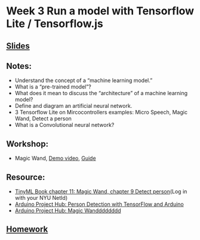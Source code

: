 # Week 3 Run a model with Tensorflow Lite / Tensorflow.js

## [Slides]()

## Notes:
- Understand the concept of a “machine learning model.”
- What is a “pre-trained model”?
- What does it mean to discuss the “architecture” of a machine learning model?
- Define and diagram an artificial neural network.
- 3 Tensorflow Lite on Mircocontrollers examples: Micro Speech, Magic Wand, Detect a person
- What is a Convolutional neural network?

## Workshop:
- Magic Wand, [Demo video](https://youtu.be/E42RYOEqfyA), [Guide](../Examples/magic_wand)

## Resource:
- [TinyML Book chapter 11: Magic Wand, chapter 9 Detect person](https://learning-oreilly-com.proxy.library.nyu.edu/library/view/tinyml/9781492052036/)(Log in with your NYU NetId)
- [Arduino Project Hub: Person Detection with TensorFlow and Arduino](https://create.arduino.cc/projecthub/little_lookout/person-detection-with-tensorflow-and-arduino-47ae01)
- [Arduino Project Hub: Magic Wandddddddd](https://create.arduino.cc/projecthub/team-182/magic-wandddddddd-ea87db)

## [Homework](https://github.com/yining1023/Machine-Learning-for-Physical-Computing/wiki/2020-Spring-Week-3-Magic-Wand)

